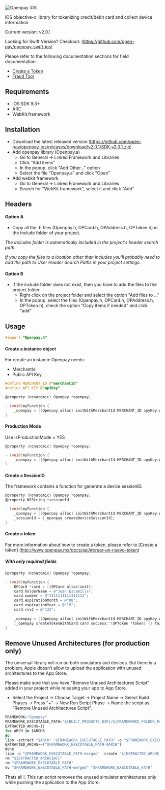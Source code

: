 ![Openpay iOS](http://www.openpay.mx/img/github/ios.jpg)

iOS objective-c library for tokenizing credit/debit card and collect device information

Current version: v2.0.1

Looking for Swift Version? Checkout: (https://github.com/open-pay/openpay-swift-ios)

Please refer to the following documentation sections for field documentation:
* [Create a Token](http://www.openpay.mx/docs/api/#crear-un-nuevo-token)
* [Fraud Tool](http://www.openpay.mx/docs/fraud-tool.html)

## Requirements

- iOS SDK 9.3+
- ARC
- WebKit.framework

## Installation

- Download the latest released version (https://github.com/open-pay/openpay-ios/releases/download/v2.0.1/SDK-v2.0.1.zip).
- Add openpay library (Openpay.a)
  - Go to General -> Linked Framework and Libraries
  - Click "Add items"
  - In the popup, click "Add Other..." option
  - Select the file "Openpay.a" and click "Open"
- Add webkit framework
  - Go to General -> Linked Framework and Libraries
  - Search for "WebKit.framework", select it and click "Add"

## Headers

#### Option A

- Copy all the .h files (Openpay.h, OPCard.h, OPAddress.h, OPToken.h) in the include folder of your project.

*The includes folder is automatically included in the project's header search path.*

*If you copy the files to a location other than includes you'll probably need to add the path to User Header Search Paths in your project settings.*

#### Option B

- If the include folder does not exist, then you have to add the files to the project folder.
  - Right click on the project folder and select the option "Add files to ..."
  - In the popup, select the files (Openpay.h, OPCard.h, OPAddress.h, OPToken.h), check the option "Copy items if needed" and click "add"

## Usage

```objectivec
#import "Openpay.h"
```

#### Create a instance object

For create an instance Openpay needs:
- MerchantId
- Public API Key

```objectivec
#define MERCHANT_ID @"merchantId"
#define API_KEY @"apiKey"

@property (nonatomic) Openpay *openpay;

- (void)myFunction {
    _openpay = [[Openpay alloc] initWithMerchantId:MERCHANT_ID apyKey:API_KEY isProductionMode:NO];
}
```

#### Production Mode

Use isProductionMode = YES

```objectivec
@property (nonatomic) Openpay *openpay;

- (void)myFunction {
    _openpay = [[Openpay alloc] initWithMerchantId:MERCHANT_ID apyKey:API_KEY isProductionMode:YES];
}
```

#### Create a SessionID
The framework contains a function for generate a device sessionID.

```objectivec
@property (nonatomic) Openpay *openpay;
@property NSString *sessionId;

- (void)myFunction {
    _openpay = [[Openpay alloc] initWithMerchantId:MERCHANT_ID apyKey:API_KEY isProductionMode:NO];
    _sessionId = [_openpay createDeviceSessionId];
}
```

#### Create a token

For more information about how to create a token, please refer to [Create a token] (http://www.openpay.mx/docs/api/#crear-un-nuevo-token) 

##### With only required fields

```objectivec
@property (nonatomic) Openpay *openpay;

- (void)myFunction {
    OPCard *card = [[OPCard alloc]init];
    card.holderName = @"Juan Escamilla";
    card.number = @"4111111111111111";
    card.expirationMonth = @"08";
    card.expirationYear = @"19";
    card.cvv2 = @"132";
    
    _openpay = [[Openpay alloc] initWithMerchantId:MERCHANT_ID apyKey:API_KEY isProductionMode:NO];
    [_openpay createTokenWithCard:card success:^(OPToken *token) {} failure:^(NSError *error) {}];
}
```

## Remove Unused Architectures (for production only)

The universal library will run on both simulators and devices. But there is a problem, Apple doesn’t allow to upload the application with unused architectures to the App Store.

Please make sure that you have "Remove Unused Architectures Script" added in your project while releasing your app to App Store.

- Select the Project -> Choose Target -> Project Name -> Select Build Phases -> Press "+" -> New Run Script Phase -> Name the script as "Remove Unused Architectures Script".

```javascript
FRAMEWORK="Openpay"
FRAMEWORK_EXECUTABLE_PATH="${BUILT_PRODUCTS_DIR}/${FRAMEWORKS_FOLDER_PATH}/$FRAMEWORK.a/$FRAMEWORK"
EXTRACTED_ARCHS=()
for ARCH in $ARCHS
do
lipo -extract "$ARCH" "$FRAMEWORK_EXECUTABLE_PATH" -o "$FRAMEWORK_EXECUTABLE_PATH-$ARCH"
EXTRACTED_ARCHS+=("$FRAMEWORK_EXECUTABLE_PATH-$ARCH")
done
lipo -o "$FRAMEWORK_EXECUTABLE_PATH-merged" -create "${EXTRACTED_ARCHS[@]}"
rm "${EXTRACTED_ARCHS[@]}"
rm "$FRAMEWORK_EXECUTABLE_PATH"
mv "$FRAMEWORK_EXECUTABLE_PATH-merged" "$FRAMEWORK_EXECUTABLE_PATH"
```

Thats all !. This run script removes the unused simulator architectures only while pushing the application to the App Store.
